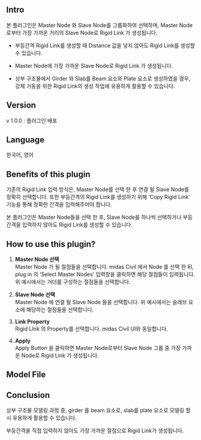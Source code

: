 **Intro**
---------

본 플러그인은 Master Node 와 Slave Node를 그룹화하여 선택하며, Master Node로부터 가장 가까운 거리의 Slave Node로 Rigid Link 가 생성됩니다.

*   부등간격 Rigid Link를 생성할 때 Distance 값을 넣지 않아도 Rigid Link를 생성할 수 있습니다.
    
*   Master Node에 가장 가까운 Slave Node로 Rigid Link 가 생성됩니다.
    
*   상부 구조물에서 Girder 와 Slab를 Beam 요소와 Plate 요소로 생성하였을 경우, 강체 거동을 위한 Rigid Link의 생성 작업에 유용하게 활용할 수 있습니다.
    

**Version**
-----------

v 1.0.0 : 플러그인 배포

**Language**
------------

한국어, 영어

**Benefits of this plugin**
---------------------------

기존의 Rigid Link 입력 방식은, Master Node를 선택 한 후 연결 될 Slave Node를 정확히 선택합니다. 또한 부등간격의 Rigid Link를 생성하기 위해 ‘Copy Rigid Link’ 기능을 통해 정확한 간격을 입력해주어야 합니다.

본 플러그인은 Master Node들을 선택 한 후, Slave Node를 하나씩 선택하거나 부등간격을 입력하지 않아도 Rigid Link를 생성할 수 있습니다.

**How to use this plugin?**
---------------------------


1.  **Master Node 선택**  
    Master Node 가 될 절점들을 선택합니다. midas Civil 에서 Node 를 선택 한 뒤, plug in 의 ‘Select Master Nodes’ 입력창을 클릭하면 해당 절점들이 입력됩니다. 위 예시에서는 거더를 구성하는 절점들을 선택합니다.  
    
2.  **Slave Node 선택**  
    Master Node 에 연결 될 Slave Node 들을 선택합니다. 위 예시에서는 슬래브 요소에 해당하는 절점들을 선택합니다.  
    
3.  **Link Property**  
    Rigid LInk 의 Property를 선택합니다. midas Civil UI와 동일합니다.  
    
4.  **Apply**  
    Apply Button 을 클릭하면 Master Node로부터 Slave Node 그룹 중 가장 가까운 Node로 Rigid Link 가 생성됩니다.
    

**Model File**
--------------


**Conclusion**
--------------

상부 구조물 모델링 과정 중, girder 를 beam 요소로, slab를 plate 요소로 모델링 할 시 유용하게 활용할 수 있습니다.

부등간격을 직접 입력하지 않아도 가장 가까운 절점으로 Rigid Link가 생성됩니다.

